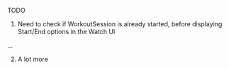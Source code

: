 TODO

1. Need to check if WorkoutSession is already started, before displaying Start/End options in the Watch UI

...

2. A lot more
